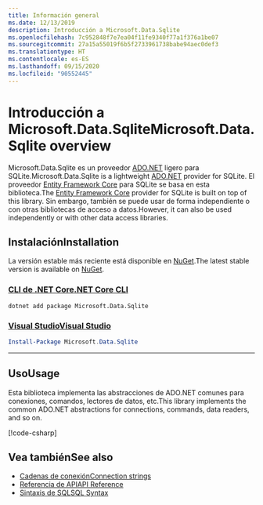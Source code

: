 ```yaml
---
title: Información general
ms.date: 12/13/2019
description: Introducción a Microsoft.Data.Sqlite
ms.openlocfilehash: 7c952848f7e7ea04f11fe9340f77a1f376a1be07
ms.sourcegitcommit: 27a15a55019f6b5f2733961738babe94aec0def3
ms.translationtype: HT
ms.contentlocale: es-ES
ms.lasthandoff: 09/15/2020
ms.locfileid: "90552445"
---
```

# <a name="microsoftdatasqlite-overview"></a><span data-ttu-id="012a0-103">Introducción a Microsoft.Data.Sqlite</span><span class="sxs-lookup"><span data-stu-id="012a0-103">Microsoft.Data.Sqlite overview</span></span>

<span data-ttu-id="012a0-104">Microsoft.Data.Sqlite es un proveedor [ADO.NET](../../../framework/data/adonet/index.md) ligero para SQLite.</span><span class="sxs-lookup"><span data-stu-id="012a0-104">Microsoft.Data.Sqlite is a lightweight [ADO.NET](../../../framework/data/adonet/index.md) provider for SQLite.</span></span> <span data-ttu-id="012a0-105">El proveedor [Entity Framework Core](/ef/core/) para SQLite se basa en esta biblioteca.</span><span class="sxs-lookup"><span data-stu-id="012a0-105">The [Entity Framework Core](/ef/core/) provider for SQLite is built on top of this library.</span></span> <span data-ttu-id="012a0-106">Sin embargo, también se puede usar de forma independiente o con otras bibliotecas de acceso a datos.</span><span class="sxs-lookup"><span data-stu-id="012a0-106">However, it can also be used independently or with other data access libraries.</span></span>

## <a name="installation"></a><span data-ttu-id="012a0-107">Instalación</span><span class="sxs-lookup"><span data-stu-id="012a0-107">Installation</span></span>

<span data-ttu-id="012a0-108">La versión estable más reciente está disponible en [NuGet](https://www.nuget.org/packages/Microsoft.Data.Sqlite).</span><span class="sxs-lookup"><span data-stu-id="012a0-108">The latest stable version is available on [NuGet](https://www.nuget.org/packages/Microsoft.Data.Sqlite).</span></span>

### <a name="net-core-cli"></a>[<span data-ttu-id="012a0-109">CLI de .NET Core</span><span class="sxs-lookup"><span data-stu-id="012a0-109">.NET Core CLI</span></span>](#tab/netcore-cli)

```dotnetcli
dotnet add package Microsoft.Data.Sqlite
```

### <a name="visual-studio"></a>[<span data-ttu-id="012a0-110">Visual Studio</span><span class="sxs-lookup"><span data-stu-id="012a0-110">Visual Studio</span></span>](#tab/visual-studio)

``` PowerShell
Install-Package Microsoft.Data.Sqlite
```

---

## <a name="usage"></a><span data-ttu-id="012a0-111">Uso</span><span class="sxs-lookup"><span data-stu-id="012a0-111">Usage</span></span>

<span data-ttu-id="012a0-112">Esta biblioteca implementa las abstracciones de ADO.NET comunes para conexiones, comandos, lectores de datos, etc.</span><span class="sxs-lookup"><span data-stu-id="012a0-112">This library implements the common ADO.NET abstractions for connections, commands, data readers, and so on.</span></span>

[!code-csharp[](../../../../samples/snippets/standard/data/sqlite/HelloWorldSample/Program.cs?name=snippet_HelloWorld)]

## <a name="see-also"></a><span data-ttu-id="012a0-113">Vea también</span><span class="sxs-lookup"><span data-stu-id="012a0-113">See also</span></span>

* [<span data-ttu-id="012a0-114">Cadenas de conexión</span><span class="sxs-lookup"><span data-stu-id="012a0-114">Connection strings</span></span>](connection-strings.md)
* [<span data-ttu-id="012a0-115">Referencia de API</span><span class="sxs-lookup"><span data-stu-id="012a0-115">API Reference</span></span>](../../../../api/index.md?view=msdata-sqlite-3.0)
* [<span data-ttu-id="012a0-116">Sintaxis de SQL</span><span class="sxs-lookup"><span data-stu-id="012a0-116">SQL Syntax</span></span>](https://www.sqlite.org/lang.html)
